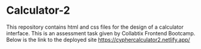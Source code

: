 # Calculator-2
This repository contains html and css files for the design of a calculator interface.
This is an assessment task given by Collabtix Frontend Bootcamp.
Below is the link to the deployed site
https://cyphercalculator2.netlify.app/
